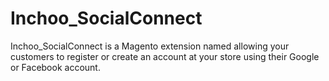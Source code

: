 Inchoo_SocialConnect
====================

Inchoo_SocialConnect is a Magento extension named allowing your customers to register or create an account at your store using their Google or Facebook account.
